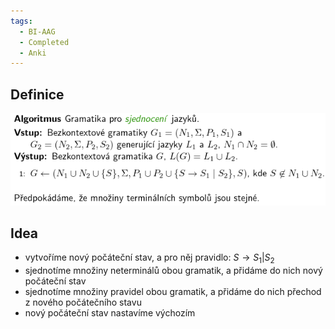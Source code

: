 ```yaml
---
tags:
  - BI-AAG
  - Completed
  - Anki
---
```



## Definice
![](Attachments/Pasted%20image%2020231206123855.png)

## Idea
- vytvoříme nový počáteční stav, a pro něj pravidlo: $S \rightarrow S_1 | S_2$
- sjednotíme množiny neterminálů obou gramatik, a přidáme do nich nový počáteční stav
- sjednotíme množiny pravidel obou gramatik, a přidáme do nich přechod z nového počátečního stavu
- nový počáteční stav nastavíme výchozím